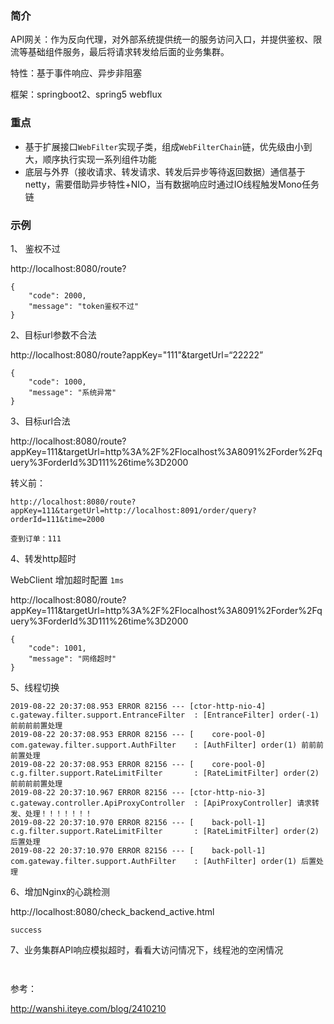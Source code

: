 ### 简介

API网关：作为反向代理，对外部系统提供统一的服务访问入口，并提供鉴权、限流等基础组件服务，最后将请求转发给后面的业务集群。

特性：基于事件响应、异步非阻塞

框架：springboot2、spring5 webflux

### 重点

* 基于扩展接口`WebFilter`实现子类，组成`WebFilterChain`链，优先级由小到大，顺序执行实现一系列组件功能
* 底层与外界（接收请求、转发请求、转发后异步等待返回数据）通信基于netty，需要借助异步特性+NIO，当有数据响应时通过IO线程触发Mono任务链

### 示例

1、 鉴权不过

http://localhost:8080/route?

```
{
    "code": 2000,
    "message": "token鉴权不过"
}
```

2、目标url参数不合法

http://localhost:8080/route?appKey="111"&targetUrl=“22222”

```
{
    "code": 1000,
    "message": "系统异常"
}
```

3、目标url合法

http://localhost:8080/route?appKey=111&targetUrl=http%3A%2F%2Flocalhost%3A8091%2Forder%2Fquery%3ForderId%3D111%26time%3D2000

转义前：

```
http://localhost:8080/route?appKey=111&targetUrl=http://localhost:8091/order/query?orderId=111&time=2000
```

```
查到订单：111

```

4、转发http超时

WebClient 增加超时配置 `1ms`

http://localhost:8080/route?appKey=111&targetUrl=http%3A%2F%2Flocalhost%3A8091%2Forder%2Fquery%3ForderId%3D111%26time%3D2000


```
{
    "code": 1001,
    "message": "网络超时"
}
```

5、线程切换

```
2019-08-22 20:37:08.953 ERROR 82156 --- [ctor-http-nio-4] c.gateway.filter.support.EntranceFilter  : [EntranceFilter] order(-1) 前前前前置处理
2019-08-22 20:37:08.953 ERROR 82156 --- [    core-pool-0] com.gateway.filter.support.AuthFilter    : [AuthFilter] order(1) 前前前前置处理
2019-08-22 20:37:08.953 ERROR 82156 --- [    core-pool-0] c.g.filter.support.RateLimitFilter       : [RateLimitFilter] order(2) 前前前前置处理
2019-08-22 20:37:10.967 ERROR 82156 --- [ctor-http-nio-3] c.gateway.controller.ApiProxyController  : [ApiProxyController] 请求转发、处理！！！！！！！
2019-08-22 20:37:10.970 ERROR 82156 --- [    back-poll-1] c.g.filter.support.RateLimitFilter       : [RateLimitFilter] order(2) 后置处理
2019-08-22 20:37:10.970 ERROR 82156 --- [    back-poll-1] com.gateway.filter.support.AuthFilter    : [AuthFilter] order(1) 后置处理

```

6、增加Nginx的心跳检测

http://localhost:8080/check_backend_active.html

```
success
```

7、业务集群API响应模拟超时，看看大访问情况下，线程池的空闲情况

```


```


参考：

http://wanshi.iteye.com/blog/2410210
